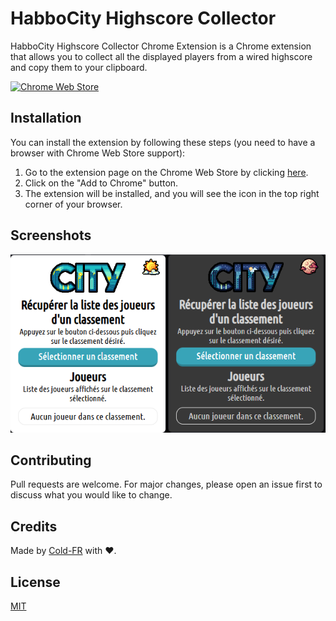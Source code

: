 # HabboCity Highscore Collector
HabboCity Highscore Collector Chrome Extension is a Chrome extension that allows you to collect all the displayed players from 
a wired highscore and copy them to your clipboard.

[![Chrome Web Store](https://storage.googleapis.com/web-dev-uploads/image/WlD8wC6g8khYWPJUsQceQkhXSlv1/UV4C4ybeBTsZt43U4xis.png)](link)

## Installation
You can install the extension by following these steps (you need to have a browser with Chrome Web Store support):

1. Go to the extension page on the Chrome Web Store by clicking [here](link).
2. Click on the "Add to Chrome" button.
3. The extension will be installed, and you will see the icon in the top right corner of your browser.

## Screenshots
![Popup](/screenshots_store.png)

## Contributing
Pull requests are welcome. For major changes, please open an issue first
to discuss what you would like to change.

## Credits
Made by [Cold-FR](https://github.com/Cold-FR) with ❤️.

## License
[MIT](/LICENSE)
